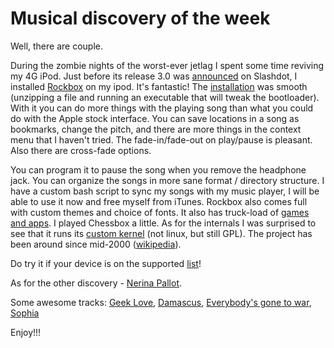 Musical discovery of the week
===
Well, there are couple.  
  
During the zombie nights of the worst-ever jetlag I spent some time reviving my 4G iPod. Just before its release 3.0 was [announced][0] on Slashdot, I installed [Rockbox][1] on my ipod. It's fantastic! The [installation][2] was smooth (unzipping a file and running an executable that will tweak the bootloader). With it you can do more things with the playing song than what you could do with the Apple stock interface. You can save locations in a song as bookmarks, change the pitch, and there are more things in the context menu that I haven't tried. The fade-in/fade-out on play/pause is pleasant. Also there are cross-fade options.  
  
You can program it to pause the song when you remove the headphone jack. You can organize the songs in more sane format / directory structure. I have a custom bash script to sync my songs with my music player, I will be able to use it now and free myself from iTunes. Rockbox also comes full with custom themes and choice of fonts. It also has truck-load of [games and apps][3]. I played Chessbox a little. As for the internals I was surprised to see that it runs its [custom kernel][4] (not linux, but still GPL). The project has been around since mid-2000 ([wikipedia][5]).  
  
Do try it if your device is on the supported [list][6]!  
  
As for the other discovery - [Nerina Pallot][7].  
  
Some awesome tracks: [Geek Love][8], [Damascus][9], [Everybody's gone to war][10], [Sophia][11]  
  
Enjoy!!!  


[0]: http://mobile.slashdot.org/article.pl?sid=08/09/26/023243
[1]: http://www.rockbox.org/
[2]: http://download.rockbox.org/manual/rockbox-ipod4gray/rockbox-buildch2.html#x4-60002
[3]: http://download.rockbox.org/manual/rockbox-ipod4gray/rockbox-buildch10.html#x13-14200010
[4]: http://www.rockbox.org/twiki/bin/view/Main/RockboxKernel
[5]: http://en.wikipedia.org/wiki/Rockbox
[6]: http://www.rockbox.org/manual.shtml
[7]: http://www.last.fm/music/Nerina+Pallot
[8]: http://www.youtube.com/watch?v=VXn8WXA5Pes
[9]: http://www.youtube.com/watch?v=R7mlnGAEMdc
[10]: http://www.youtube.com/watch?v=9F3JH-e2zs4
[11]: http://www.youtube.com/watch?v=-x5cnSn1XMk

